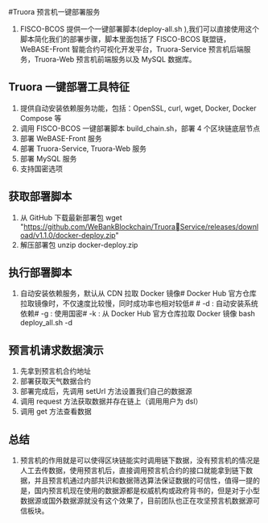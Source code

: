 #Truora 预言机一键部署服务

1. FISCO-BCOS 提供一个一键部署脚本(deploy-all.sh ),我们可以直接使用这个脚本简化我们的部署步骤，脚本里面包括了 FISCO-BCOS 联盟链，WeBASE-Front 智能合约可视化开发平台，Truora-Service 预言机后端服务，Truora-Web 预言机前端服务以及 MySQL 数据库。

## Truora 一键部署工具特征

1. 提供自动安装依赖服务功能，包括：OpenSSL, curl, wget, Docker, Docker Compose 等
2. 调用 FISCO-BCOS 一键部署脚本 build_chain.sh，部署 4 个区块链底层节点
3. 部署 WeBASE-Front 服务
4. 部署 Truora-Service, Truora-Web 服务
5. 部署 MySQL 服务
6. 支持国密选项

## 获取部署脚本

1. 从 GitHub 下载最新部署包 wget "https://github.com/WeBankBlockchain/TruoraService/releases/download/v1.1.0/docker-deploy.zip"
2. 解压部署包 unzip docker-deploy.zip

## 执行部署脚本

1. 自动安装依赖服务，默认从 CDN 拉取 Docker 镜像# Docker Hub 官方仓库拉取镜像时，不仅速度比较慢，同时成功率也相对较低# # -d : 自动安装系统依赖# -g : 使用国密# -k : 从 Docker Hub 官方仓库拉取 Docker 镜像 bash deploy_all.sh -d

## 预言机请求数据演示

1. 先拿到预言机合约地址
2. 部署获取天气数据合约
3. 部署完成后，先调用 setUrl 方法设置我们自己的数据源
4. 调用 request 方法获取数据并存在链上（调用用户为 dsl）
5. 调用 get 方法查看数据

## 总结

1. 预言机的作用就是可以使得区块链能实时调用链下数据，没有预言机的情况是人工去传数据，使用预言机后，直接调用预言机合约的接口就能拿到链下数据，并且预言机通过内部共识和数据筛选算法保证数据的可信性，值得一提的是，国内预言机现在使用的数据源都是权威机构或政府背书的，但是对于小型数据源或国外数据源就没有这个效果了，目前团队也正在攻坚预言机数据源可信板块。
